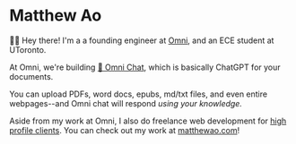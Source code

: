 # Matthew Ao
👋🏼 Hey there! I'm a a founding engineer at [Omni](https://omnilabs.ai/), and an ECE student at UToronto.

At Omni, we're building [💬 Omni Chat](https://omnilabs.ai/chat), which is basically ChatGPT for your documents. 

You can upload PDFs, word docs, epubs, md/txt files, and even entire webpages--and Omni chat will respond *using your knowledge.*

Aside from my work at Omni, I also do freelance web development for [high profile clients](https://bruceliu.matthewao.com). You can check out my work at [matthewao.com](https://matthewao.com)!
